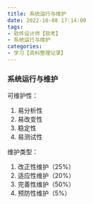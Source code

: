 ```yaml
---
title: 系统运行与维护
date: 2022-10-08 17:14:00
tags:
- 软件设计师【软考】
- 系统运行与维护
categories:
- 学习【资料整理记录】
---
```


### 系统运行与维护

可维护性：

1. 易分析性
2. 易改变性
3. 稳定性
4. 易测试性

维护类型：

1. 改正性维护（25%）
2. 适应性维护（20%）
3. 完善性维护（50%）
4. 预防性维护（5%）